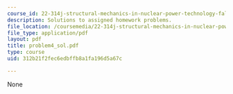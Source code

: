 ```yaml
---
course_id: 22-314j-structural-mechanics-in-nuclear-power-technology-fall-2006
description: Solutions to assigned homework problems.
file_location: /coursemedia/22-314j-structural-mechanics-in-nuclear-power-technology-fall-2006/312b21f2fec6edbffb8a1fa196d5a67c_problem4_sol.pdf
file_type: application/pdf
layout: pdf
title: problem4_sol.pdf
type: course
uid: 312b21f2fec6edbffb8a1fa196d5a67c

---
```

None